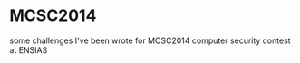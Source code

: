 MCSC2014
========

some challenges I've been wrote for MCSC2014 computer security contest at ENSIAS

